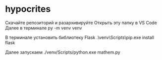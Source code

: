 # hypocrites
Скачайте репозиторий и разархивируйте
Открыть эту папку в VS Code 
Далее в терминале
py -m venv venv

В терминале установить библиотеку Flask
.\venv\Scripts\pip.exe install flask

Далее запускаем
./venv/Scripts/python.exe mathem.py 
